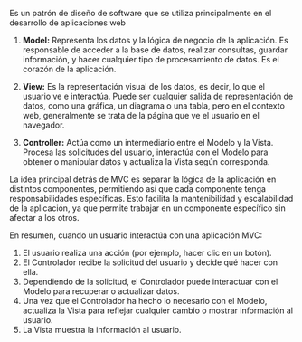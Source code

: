 Es un patrón de diseño de software que se utiliza principalmente en el desarrollo de aplicaciones web

1. **Model:** Representa los datos y la lógica de negocio de la aplicación. Es responsable de acceder a la base de datos, realizar consultas, guardar información, y hacer cualquier tipo de procesamiento de datos. Es el corazón de la aplicación.
    
2. **View:** Es la representación visual de los datos, es decir, lo que el usuario ve e interactúa. Puede ser cualquier salida de representación de datos, como una gráfica, un diagrama o una tabla, pero en el contexto web, generalmente se trata de la página que ve el usuario en el navegador.
    
3. **Controller:** Actúa como un intermediario entre el Modelo y la Vista. Procesa las solicitudes del usuario, interactúa con el Modelo para obtener o manipular datos y actualiza la Vista según corresponda.

La idea principal detrás de MVC es separar la lógica de la aplicación en distintos componentes, permitiendo así que cada componente tenga responsabilidades específicas. Esto facilita la mantenibilidad y escalabilidad de la aplicación, ya que permite trabajar en un componente específico sin afectar a los otros.

En resumen, cuando un usuario interactúa con una aplicación MVC:

1. El usuario realiza una acción (por ejemplo, hacer clic en un botón).
2. El Controlador recibe la solicitud del usuario y decide qué hacer con ella.
3. Dependiendo de la solicitud, el Controlador puede interactuar con el Modelo para recuperar o actualizar datos.
4. Una vez que el Controlador ha hecho lo necesario con el Modelo, actualiza la Vista para reflejar cualquier cambio o mostrar información al usuario.
5. La Vista muestra la información al usuario.